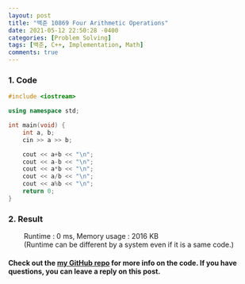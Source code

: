 ```yaml
---
layout: post
title: "백준 10869 Four Arithmetic Operations"
date: 2021-05-12 22:50:28 -0400
categories: [Problem Solving]
tags: [백준, C++, Implementation, Math]
comments: true
---
```


### 1. Code
```cpp
#include <iostream>

using namespace std;

int main(void) {
    int a, b;
    cin >> a >> b;

    cout << a+b << "\n";
    cout << a-b << "\n";
    cout << a*b << "\n";
    cout << a/b << "\n";
    cout << a%b << "\n";
    return 0;
}
```

### 2. Result
&nbsp;&nbsp;&nbsp;&nbsp;&nbsp;&nbsp;&nbsp;&nbsp;Runtime : 0 ms, Memory usage : 2016 KB  
&nbsp;&nbsp;&nbsp;&nbsp;&nbsp;&nbsp;&nbsp;&nbsp;(Runtime can be different by a system even if it is a same code.)

#### Check out the [my GitHub repo][hyuk-gh] for more info on the code. If you have questions, you can leave a reply on this post.
[hyuk-gh]: https://github.com/dlgur1994/StudyAlgorithms
